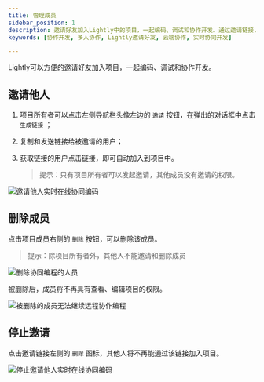 ```yaml
---
title: 管理成员
sidebar_position: 1 
description: 邀请好友加入Lightly中的项目，一起编码、调试和协作开发。通过邀请链接，添加项目成员，实现云端实时协同开发。
keywords: [协作开发, 多人协作, Lightly邀请好友, 云端协作, 实时协同开发]

---
```


<head>
  <title>管理成员 - Lightly官方文档</title>
</head>


Lightly可以方便的邀请好友加入项目，一起编码、调试和协作开发。

## 邀请他人

1. 项目所有者可以点击左侧导航栏头像左边的 <code>邀请</code> 按钮，在弹出的对话框中点击 <code>生成链接</code> ；

2. 复制和发送链接给被邀请的用户；

3. 获取链接的用户点击链接，即可自动加入到项目中。

   > 提示：只有项目所有者可以发起邀请，其他成员没有邀请的权限。

![邀请他人实时在线协同编码](https://static01.teamcode.com/docs/202204262005672.gif)

## 删除成员

点击项目成员右侧的 <code>删除</code> 按钮，可以删除该成员。

>提示：除项目所有者外，其他人不能邀请和删除成员

![删除协同编程的人员](https://static01.teamcode.com/docs/202204262017758.gif)

被删除后，成员将不再具有查看、编辑项目的权限。

![被删除的成员无法继续远程协作编程](https://static01.teamcode.com/docs/202204262017191.png)

## 停止邀请

点击邀请链接左侧的 <code>删除</code> 图标，其他人将不再能通过该链接加入项目。

![停止邀请他人实时在线协同编码](https://static01.teamcode.com/docs/202204262033093.gif)

